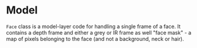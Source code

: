 # Model
`Face` class is a model-layer code for handling a single frame of a face.
It contains a depth frame and either a grey or IR frame as well "face mask" - a map
of pixels belonging to the face (and not a background, neck or hair).